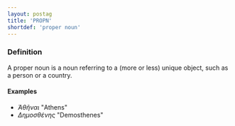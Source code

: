 ```yaml
---
layout: postag
title: 'PROPN'
shortdef: 'proper noun'
---
```


### Definition

A proper noun is a noun referring to a (more or less) unique object, such as a person or a country.

#### Examples

* _Ἀθῆναι_ "Athens"
* _Δημοσθένης_ "Demosthenes"


<!-- Interlanguage links updated Po lis 14 15:34:35 CET 2022 -->
